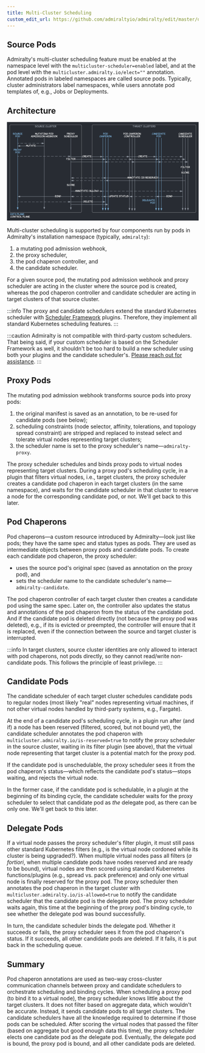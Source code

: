 ```yaml
---
title: Multi-Cluster Scheduling
custom_edit_url: https://github.com/admiraltyio/admiralty/edit/master/docs/concepts/scheduling.md
---
```


## Source Pods

Admiralty's multi-cluster scheduling feature must be enabled at the namespace level with the `multicluster-scheduler=enabled` label, and at the pod level with the `multicluster.admiralty.io/elect=""` annotation. Annotated pods in labeled namespaces are called source pods. Typically, cluster administrators label namespaces, while users annotate pod templates of, e.g., Jobs or Deployments.

## Architecture

![](scheduling.svg)

Multi-cluster scheduling is supported by four components run by pods in Admiralty's installation namespace (typically, `admiralty`):

1. a mutating pod admission webhook,
1. the proxy scheduler,
1. the pod chaperon controller, and
1. the candidate scheduler.

For a given source pod, the mutating pod admission webhook and proxy scheduler are acting in the cluster where the source pod is created, whereas the pod chaperon controller and candidate scheduler are acting in target clusters of that source cluster.

:::info
The proxy and candidate schedulers extend the standard Kubernetes scheduler with [Scheduler Framework](https://kubernetes.io/docs/concepts/scheduling-eviction/scheduling-framework/) plugins. Therefore, they implement all standard Kubernetes scheduling features.
:::

:::caution
Admiralty is not compatible with third-party custom schedulers. That being said, if your custom scheduler is based on the Scheduler Framework as well, it shouldn't be too hard to build a new scheduler using both your plugins and the candidate scheduler's. [Please reach out for assistance](https://admiralty.io/contact).
:::

## Proxy Pods

The mutating pod admission webhook transforms source pods into proxy pods:

1. the original manifest is saved as an annotation, to be re-used for candidate pods (see below);
1. scheduling constraints (node selector, affinity, tolerations, and topology spread constraint) are stripped and replaced to instead select and tolerate virtual nodes representing target clusters;
1. the scheduler name is set to the proxy scheduler's name—`admiralty-proxy`.

The proxy scheduler schedules and binds proxy pods to virtual nodes representing target clusters. During a proxy pod's scheduling cycle, in a plugin that filters virtual nodes, i.e., target clusters, the proxy scheduler creates a candidate pod chaperon in each target clusters (in the same namespace), and waits for the candidate scheduler in that cluster to reserve a node for the corresponding candidate pod, or not. We'll get back to this later.

## Pod Chaperons

Pod chaperons—a custom resource introduced by Admiralty—look just like pods; they have the same spec and status types as pods. They are used as intermediate objects between proxy pods and candidate pods. To create each candidate pod chaperon, the proxy scheduler:

- uses the source pod's original spec (saved as annotation on the proxy pod), and
- sets the scheduler name to the candidate scheduler's name—`admiralty-candidate`.

The pod chaperon controller of each target cluster then creates a candidate pod using the same spec. Later on, the controller also updates the status and annotations of the pod chaperon from the status of the candidate pod. And if the candidate pod is deleted directly (not because the proxy pod was deleted), e.g., if its is evicted or preempted, the controller will ensure that it is replaced, even if the connection between the source and target cluster is interrupted.

:::info
In target clusters, source cluster identities are only allowed to interact with pod chaperons, not pods directly, so they cannot read/write non-candidate pods. This follows the principle of least privilege.
:::

## Candidate Pods

The candidate scheduler of each target cluster schedules candidate pods to regular nodes (most likely "real" nodes representing virtual machines, if not other virtual nodes handled by third-party systems, e.g., Fargate).

At the end of a candidate pod's scheduling cycle, in a plugin run after (and if) a node has been reserved (filtered, scored, but not bound yet), the candidate scheduler annotates the pod chaperon with `multicluster.admiralty.io/is-reserved=true` to notify the proxy scheduler in the source cluster, waiting in its filter plugin (see above), that the virtual node representing that target cluster is a potential match for the proxy pod.

If the candidate pod is unschedulable, the proxy scheduler sees it from the pod chaperon's status—which reflects the candidate pod's status—stops waiting, and rejects the virtual node.

In the former case, if the candidate pod is schedulable, in a plugin at the beginning of its binding cycle, the candidate scheduler waits for the proxy scheduler to select that candidate pod as _the_ delegate pod, as there can be only one. We'll get back to this later.

## Delegate Pods

If a virtual node passes the proxy scheduler's filter plugin, it must still pass other standard Kubernetes filters (e.g., is the virtual node cordoned while its cluster is being upgraded?). When multiple virtual nodes pass all filters (_a fortiori_, when multiple candidate pods have nodes reserved and are ready to be bound), virtual nodes are then scored using standard Kubernetes functions/plugins (e.g., spread vs. pack preference) and only one virtual node is finally reserved for the proxy pod. The proxy scheduler then annotates the pod chaperon in the target cluster with `multicluster.admiralty.io/is-allowed=true` to notify the candidate scheduler that the candidate pod is the delegate pod. The proxy scheduler waits again, this time at the beginning of the proxy pod's binding cycle, to see whether the delegate pod was bound successfully.

In turn, the candidate scheduler binds the delegate pod. Whether it succeeds or fails, the proxy scheduler sees it from the pod chaperon's status. If it succeeds, all other candidate pods are deleted. If it fails, it is put back in the scheduling queue.

## Summary

Pod chaperon annotations are used as two-way cross-cluster communication channels between proxy and candidate schedulers to orchestrate scheduling and binding cycles. When scheduling a proxy pod (to bind it to a virtual node), the proxy scheduler knows little about the target clusters. It does not filter based on aggregate data, which wouldn't be accurate. Instead, it sends candidate pods to all target clusters. The candidate schedulers have all the knowledge required to determine if those pods can be scheduled. After scoring the virtual nodes that passed the filter (based on aggregate but good enough data this time), the proxy scheduler elects one candidate pod as _the_ delegate pod. Eventually, the delegate pod is bound, the proxy pod is bound, and all other candidate pods are deleted.
